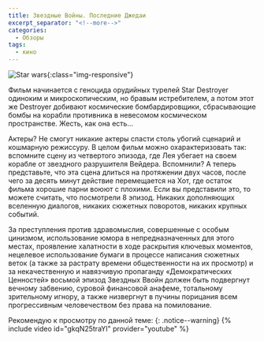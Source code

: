 ```yaml
---
title: Звездные Войны. Последние Джедаи
excerpt_separator: "<!--more-->"
categories:
  - Обзоры
tags:
  - кино
---
```


![Star wars](/blog/assets/images/starwars-8.jpg){:class="img-responsive"}

Фильм начинается с геноцида орудийных турелей Star Destroyer одиноким и микроскопическим, но бравым истребителем, а потом этот же Destroyer добивают космические бомбардировщики, сбрасывающие бомбы на корабли противника в невесомом космическом пространстве. Жесть, как она есть...

Актеры? Не смогут никакие актеры спасти столь убогий сценарий и кошмарную режиссуру. В целом фильм можно охарактеризовать так: вспомните сцену из четвертого эпизода, где Лея убегает на своем корабле от звездного разрушителя Вейдера. Вспомнили? А теперь представьте, что эта сцена длиться на протяжении двух часов, после чего за десять минут действие перемещается на Хот, где остаток фильма хорошие парни воюют с плохими. Если вы представили это, то можете считать, что посмотрели 8 эпизод. Никаких дополняющих вселенную диалогов, никаких сюжетных поворотов, никаких крупных событий.

За преступления против здравомыслия, совершенные с особым цинизмом, использование юмора в непредназначенных для этого местах, проявление халатности в ходе раскрытия ключевых моментов, нецелевое использование бумаги в процессе написания сюжетных веток (а также за растрату времени общественности на их просмотр) и за некачественную и навязчивую пропаганду «Демократических Ценностей» восьмой эпизод Звездных Ввойн должен быть подвергнут вечному забвению, суровой финансовой анафеме, тотальному зрительному игнору, а также низвергнут в пучины порицания всем прогрессивным человечеством без права на помилование.

Рекомендую к просмотру по данной теме:
{: .notice--warning}
{% include video id="gkqN25traYI" provider="youtube" %}